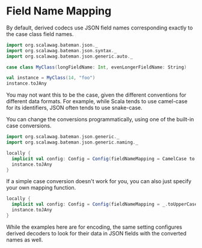# Field Name Mapping

By default, derived codecs use JSON field names corresponding exactly to the 
case class field names.

```scala mdoc:bateman:jany
import org.scalawag.bateman.json._
import org.scalawag.bateman.json.syntax._
import org.scalawag.bateman.json.generic.auto._

case class MyClass(longFieldName: Int, evenLongerFieldName: String)

val instance = MyClass(14, "foo")
instance.toJAny
```

You may not want this to be the case, given the different conventions for 
different data formats. For example, while Scala tends to use camel-case 
for its identifiers, JSON often tends to use snake-case.

You can change the conversions programmatically, using one of the built-in 
case conversions.

```scala mdoc:bateman:jany
import org.scalawag.bateman.json.generic._
import org.scalawag.bateman.json.generic.naming._

locally {
  implicit val config: Config = Config(fieldNameMapping = CamelCase to SnakeCase)
  instance.toJAny
}
```

If a simple case conversion doesn't work for you, you can also just specify
your own mapping function.

```scala mdoc:bateman:jany
locally {
  implicit val config: Config = Config(fieldNameMapping = _.toUpperCase.reverse)
  instance.toJAny
}
```

While the examples here are for encoding, the same setting configures derived 
decoders to look for their data in JSON fields with the converted names as 
well. 